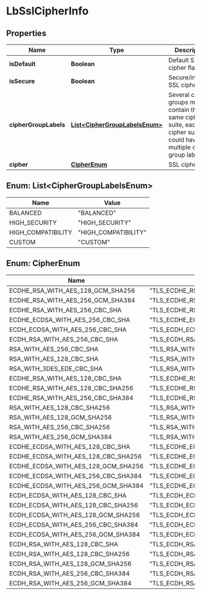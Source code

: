 # LbSslCipherInfo

## Properties
Name | Type | Description | Notes
------------ | ------------- | ------------- | -------------
**isDefault** | **Boolean** | Default SSL cipher flag | 
**isSecure** | **Boolean** | Secure/insecure SSL cipher flag | 
**cipherGroupLabels** | [**List&lt;CipherGroupLabelsEnum&gt;**](#List&lt;CipherGroupLabelsEnum&gt;) | Several cipher groups might contain the same cipher suite, each cipher suite could have multiple cipher group labels.  |  [optional]
**cipher** | [**CipherEnum**](#CipherEnum) | SSL cipher | 

<a name="List<CipherGroupLabelsEnum>"></a>
## Enum: List&lt;CipherGroupLabelsEnum&gt;
Name | Value
---- | -----
BALANCED | &quot;BALANCED&quot;
HIGH_SECURITY | &quot;HIGH_SECURITY&quot;
HIGH_COMPATIBILITY | &quot;HIGH_COMPATIBILITY&quot;
CUSTOM | &quot;CUSTOM&quot;

<a name="CipherEnum"></a>
## Enum: CipherEnum
Name | Value
---- | -----
ECDHE_RSA_WITH_AES_128_GCM_SHA256 | &quot;TLS_ECDHE_RSA_WITH_AES_128_GCM_SHA256&quot;
ECDHE_RSA_WITH_AES_256_GCM_SHA384 | &quot;TLS_ECDHE_RSA_WITH_AES_256_GCM_SHA384&quot;
ECDHE_RSA_WITH_AES_256_CBC_SHA | &quot;TLS_ECDHE_RSA_WITH_AES_256_CBC_SHA&quot;
ECDHE_ECDSA_WITH_AES_256_CBC_SHA | &quot;TLS_ECDHE_ECDSA_WITH_AES_256_CBC_SHA&quot;
ECDH_ECDSA_WITH_AES_256_CBC_SHA | &quot;TLS_ECDH_ECDSA_WITH_AES_256_CBC_SHA&quot;
ECDH_RSA_WITH_AES_256_CBC_SHA | &quot;TLS_ECDH_RSA_WITH_AES_256_CBC_SHA&quot;
RSA_WITH_AES_256_CBC_SHA | &quot;TLS_RSA_WITH_AES_256_CBC_SHA&quot;
RSA_WITH_AES_128_CBC_SHA | &quot;TLS_RSA_WITH_AES_128_CBC_SHA&quot;
RSA_WITH_3DES_EDE_CBC_SHA | &quot;TLS_RSA_WITH_3DES_EDE_CBC_SHA&quot;
ECDHE_RSA_WITH_AES_128_CBC_SHA | &quot;TLS_ECDHE_RSA_WITH_AES_128_CBC_SHA&quot;
ECDHE_RSA_WITH_AES_128_CBC_SHA256 | &quot;TLS_ECDHE_RSA_WITH_AES_128_CBC_SHA256&quot;
ECDHE_RSA_WITH_AES_256_CBC_SHA384 | &quot;TLS_ECDHE_RSA_WITH_AES_256_CBC_SHA384&quot;
RSA_WITH_AES_128_CBC_SHA256 | &quot;TLS_RSA_WITH_AES_128_CBC_SHA256&quot;
RSA_WITH_AES_128_GCM_SHA256 | &quot;TLS_RSA_WITH_AES_128_GCM_SHA256&quot;
RSA_WITH_AES_256_CBC_SHA256 | &quot;TLS_RSA_WITH_AES_256_CBC_SHA256&quot;
RSA_WITH_AES_256_GCM_SHA384 | &quot;TLS_RSA_WITH_AES_256_GCM_SHA384&quot;
ECDHE_ECDSA_WITH_AES_128_CBC_SHA | &quot;TLS_ECDHE_ECDSA_WITH_AES_128_CBC_SHA&quot;
ECDHE_ECDSA_WITH_AES_128_CBC_SHA256 | &quot;TLS_ECDHE_ECDSA_WITH_AES_128_CBC_SHA256&quot;
ECDHE_ECDSA_WITH_AES_128_GCM_SHA256 | &quot;TLS_ECDHE_ECDSA_WITH_AES_128_GCM_SHA256&quot;
ECDHE_ECDSA_WITH_AES_256_CBC_SHA384 | &quot;TLS_ECDHE_ECDSA_WITH_AES_256_CBC_SHA384&quot;
ECDHE_ECDSA_WITH_AES_256_GCM_SHA384 | &quot;TLS_ECDHE_ECDSA_WITH_AES_256_GCM_SHA384&quot;
ECDH_ECDSA_WITH_AES_128_CBC_SHA | &quot;TLS_ECDH_ECDSA_WITH_AES_128_CBC_SHA&quot;
ECDH_ECDSA_WITH_AES_128_CBC_SHA256 | &quot;TLS_ECDH_ECDSA_WITH_AES_128_CBC_SHA256&quot;
ECDH_ECDSA_WITH_AES_128_GCM_SHA256 | &quot;TLS_ECDH_ECDSA_WITH_AES_128_GCM_SHA256&quot;
ECDH_ECDSA_WITH_AES_256_CBC_SHA384 | &quot;TLS_ECDH_ECDSA_WITH_AES_256_CBC_SHA384&quot;
ECDH_ECDSA_WITH_AES_256_GCM_SHA384 | &quot;TLS_ECDH_ECDSA_WITH_AES_256_GCM_SHA384&quot;
ECDH_RSA_WITH_AES_128_CBC_SHA | &quot;TLS_ECDH_RSA_WITH_AES_128_CBC_SHA&quot;
ECDH_RSA_WITH_AES_128_CBC_SHA256 | &quot;TLS_ECDH_RSA_WITH_AES_128_CBC_SHA256&quot;
ECDH_RSA_WITH_AES_128_GCM_SHA256 | &quot;TLS_ECDH_RSA_WITH_AES_128_GCM_SHA256&quot;
ECDH_RSA_WITH_AES_256_CBC_SHA384 | &quot;TLS_ECDH_RSA_WITH_AES_256_CBC_SHA384&quot;
ECDH_RSA_WITH_AES_256_GCM_SHA384 | &quot;TLS_ECDH_RSA_WITH_AES_256_GCM_SHA384&quot;
